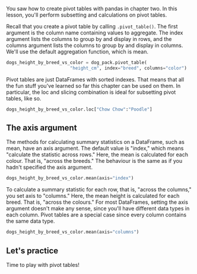 You saw how to create pivot tables with pandas in chapter two. In this lesson, you'll perform subsetting and calculations on pivot tables.

Recall that you create a pivot table by calling `.pivot_table()`. The first argument is the column name containing values to aggregate. The index argument lists the columns to group by and display in rows, and the columns argument lists the columns to group by and display in columns. We'll use the default aggregation function, which is mean.
```Python
dogs_height_by_breed_vs_color = dog_pack.pivot_table(
						"height_cm", index="breed", columns="color")
```

Pivot tables are just DataFrames with sorted indexes. That means that all the fun stuff you've learned so far this chapter can be used on them. In particular, the loc and slicing combination is ideal for subsetting pivot tables, like so.
```Python
dogs_height_by_breed_vs_color.loc["Chow Chow":"Poodle"]
```
## The axis argument
The methods for calculating summary statistics on a DataFrame, such as mean, have an axis argument. The default value is "index," which means "calculate the statistic across rows." Here, the mean is calculated for each colour. That is, "across the breeds." The behaviour is the same as if you hadn't specified the axis argument.
```Python
dogs_height_by_breed_vs_color.mean(axis="index")
```
To calculate a summary statistic for each row, that is, "across the columns," you set axis to "columns." Here, the mean height is calculated for each breed. That is, "across the colours." For most DataFrames, setting the axis argument doesn't make any sense, since you'll have different data types in each column. Pivot tables are a special case since every column contains the same data type.
```Python
dogs_height_by_breed_vs_color.mean(axis="columns")
```
## Let's practice
Time to play with pivot tables!